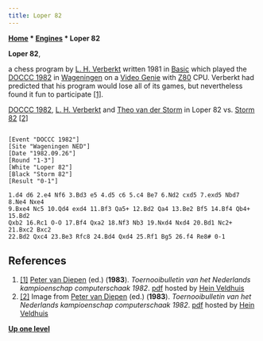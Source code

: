 ```yaml
---
title: Loper 82
---
```

**[Home](Home "Home") \* [Engines](Engines "Engines") \* Loper 82**


**Loper 82**,  

a chess program by [L. H. Verberkt](index.php?title=L._H._Verberkt&action=edit&redlink=1 "L. H. Verberkt (page does not exist)") written 1981 in [Basic](Basic "Basic") which played the [DOCCC 1982](DOCCC_1982 "DOCCC 1982") in [Wageningen](https://en.wikipedia.org/wiki/Wageningen) on a [Video Genie](https://en.wikipedia.org/wiki/Video_Genie) with [Z80](Z80 "Z80") CPU. Verberkt had predicted that his program would lose all of its games, but nevertheless found it fun to participate <a id="cite-note-1" href="#cite-ref-1">[1]</a>. 







 [](File:VerberktvanderStorms.jpg) 
[DOCCC 1982](DOCCC_1982 "DOCCC 1982"), [L. H. Verberkt](index.php?title=L._H._Verberkt&action=edit&redlink=1 "L. H. Verberkt (page does not exist)") and [Theo van der Storm](Theo_van_der_Storm "Theo van der Storm") in Loper 82 vs. [Storm 82](Storm "Storm") <a id="cite-note-2" href="#cite-ref-2">[2]</a>




```

[Event "DOCCC 1982"]
[Site "Wageningen NED"]
[Date "1982.09.26"]
[Round "1-3"]
[White "Loper 82"]
[Black "Storm 82"]
[Result "0-1"]

1.d4 d6 2.e4 Nf6 3.Bd3 e5 4.d5 c6 5.c4 Be7 6.Nd2 cxd5 7.exd5 Nbd7 8.Ne4 Nxe4 
9.Bxe4 Nc5 10.Qd4 exd4 11.Bf3 Qa5+ 12.Bd2 Qa4 13.Be2 Bf5 14.Bf4 Qb4+ 15.Bd2 
Qxb2 16.Rc1 O-O 17.Bf4 Qxa2 18.Nf3 Nb3 19.Nxd4 Nxd4 20.Bd1 Nc2+ 21.Bxc2 Bxc2 
22.Bd2 Qxc4 23.Be3 Rfc8 24.Bd4 Qxd4 25.Rf1 Bg5 26.f4 Re8# 0-1

```

## References


1. <a id="cite-ref-1" href="#cite-note-1">[1]</a> [Peter van Diepen](Peter_van_Diepen "Peter van Diepen") (ed.) (**1983**). *Toernooibulletin van het Nederlands kampioenschap computerschaak 1982*. [pdf](http://www.schaakcomputers.nl/hein_veldhuis/database/files/05-1983,%20toernooibulletin%20van%20het%20Nederlands%20kampioenschap%20computerschaak%201982.pdf) hosted by [Hein Veldhuis](Hein_Veldhuis "Hein Veldhuis")
2. <a id="cite-ref-2" href="#cite-note-2">[2]</a> Image from [Peter van Diepen](Peter_van_Diepen "Peter van Diepen") (ed.) (**1983**). *Toernooibulletin van het Nederlands kampioenschap computerschaak 1982*. [pdf](http://www.schaakcomputers.nl/hein_veldhuis/database/files/05-1983,%20toernooibulletin%20van%20het%20Nederlands%20kampioenschap%20computerschaak%201982.pdf) hosted by [Hein Veldhuis](Hein_Veldhuis "Hein Veldhuis")

**[Up one level](Engines "Engines")**







 
